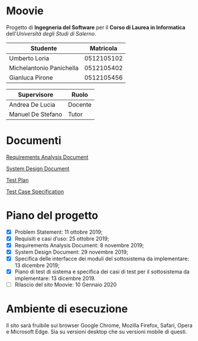 # Moovie
Progetto di **Ingegneria del Software** per il **Corso di Laurea in Informatica** dell'*Università degli Studi di Salerno*.

Studente | Matricola
---------|----------
Umberto Loria | 0512105102
Michelantonio Panichella | 0512105402
Gianluca Pirone | 0512105456

Supervisore | Ruolo
------------|------
Andrea De Lucia | Docente
Manuel De Stefano | Tutor

# Documenti
<a href="Deliverables/Requirements Analysis Document.md">Requirements Analysis Document</a>

<a href="Deliverables/System Design Document.md">System Design Document</a>

<a href="Deliverables/Test documents/Test Plan.md">Test Plan</a>

<a href="Deliverables/Test documents/Test Case Specification.md">Test Case Specification</a>

# Piano del progetto
- [x] Problem Statement: 11 ottobre 2019;
- [x] Requisiti e casi d’uso: 25 ottobre 2019;
- [x] Requirements Analysis Document: 8 novembre 2019;
- [x] System Design Document: 29 novembre 2019;
- [x] Specifica delle interfacce dei moduli del sottosistema da implementare: 13 dicembre 2019;
- [x] Piano di test di sistema e specifica dei casi di test per il sottosistema da implementare: 13 dicembre 2019.
- [ ] Rilascio del sito Moovie: 10 Gennaio 2020

# Ambiente di esecuzione
Il sito sarà fruibile sui browser Google Chrome, Mozilla Firefox, Safari, Opera e Microsoft Edge. Sia su versioni
desktop che su versioni mobile di questi.
